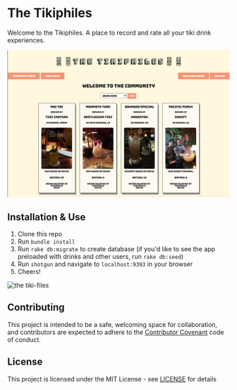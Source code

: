 # The Tikiphiles

Welcome to the Tikiphiles. A place to record and rate all your tiki drink experiences.

<img alt="tikiphiles screenshot" src="public/assets/tikiphiles_screenshot.png" width="650">

## Installation & Use

1. Clone this repo
2. Run `bundle install`
3. Run `rake db:migrate` to create database (if you'd like to see the app preloaded with drinks and other users, run `rake db:seed`)
4. Run `shotgun` and navigate to `localhost:9393` in your browser
5. Cheers!

![the tiki-files](https://i.imgur.com/QPWwtNem.png)

## Contributing

This project is intended to be a safe, welcoming space for collaboration, and contributors are expected to adhere to the [Contributor Covenant](http://contributor-covenant.org) code of conduct.

## License

This project is licensed under the MIT License - see [LICENSE](https://github.com/Waffles4Ransom/the_tikiphiles/blob/master/LICENSE) for details
